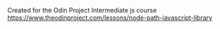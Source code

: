 Created for the Odin Project Intermediate js course https://www.theodinproject.com/lessons/node-path-javascript-library